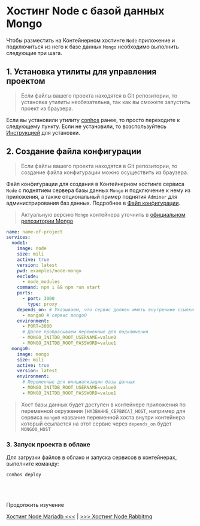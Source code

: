 # Хостинг Node с базой данных Mongo

Чтобы разместить на Контейнерном хостинге `Node` приложение и подключиться из него к базе данных `Mongo` необходимо выполнить следующие три шага.

## 1. Установка утилиты для управления проектом

> Если файлы вашего проекта находятся в Git репозитории, то установка утилиты необязательна, так как вы сможете запустить проект из браузера.

Если вы установили утилиту [conhos](https://www.npmjs.com/package/conhos) ранее, то просто переходите к следующему пункту. Если не установили, то возспользуйтесь [Инструкцией](./GettingStarted.md) для установки.

## 2. Создание файла конфигурации

> Если файлы вашего проекта находятся в Git репозитории, то создание файла конфигурации можно осуществить из браузера.

Файл конфигурации для создания в Контейнерном хостинге сервиса `Node` с поднятием сервера базы данных `Mongo` и подключение к нему из приложения, а также опциональный пример поднятия `Adminer` для администрирования баз данных. Подробнее в [Файл конфигурации](./ConfigFile.md#пример_файла_конфигурации).

> Актуальную версию `Mongo` контейнера уточнить в [официальном репозитории Mongo](https://hub.docker.com/_/mongo/tags)

```yml
name: name-of-project
services:
  node1:
    image: node
    size: mili
    active: true
    version: latest
    pwd: examples/node-mongo
    exclude:
      - node_modules
    command: npm i && npm run start
    ports:
      - port: 3000
        type: proxy
    depends_on: # Указываем, что сервис должен иметь внутрениие ссылки на
      - mongo0 # сервис mongo0
    environment:
      - PORT=3000
      # Далее пробрасываем переменные для подключения
      - MONGO_INITDB_ROOT_USERNAME=value0
      - MONGO_INITDB_ROOT_PASSWORD=value1
  mongo0:
    image: mongo
    size: mili
    active: true
    version: latest
    environment:
      # Переменные для инициализации базы данных
      - MONGO_INITDB_ROOT_USERNAME=value0
      - MONGO_INITDB_ROOT_PASSWORD=value1
```

> Хост базы данных будет доступен в контейнере приложения по переменной окружения `[НАЗВАНИЕ_СЕРВИСА]_HOST`, например для сервиса `mongo0` название переменной хоста внутри контейнера который ссылается на этот сервис через `depends_on` будет `MONGO0_HOST`

### 3. Запуск проекта в облаке

Для загрузки файлов в облако и запуска сервисов в контейнерах, выполните команду:

```sh
conhos deploy
```

<div style="margin-top: 4rem;"></div>

Продолжить изучение

[Хостинг Node Mariadb <<<](./HostingNodeMariadb.md) | [>>> Хостинг Node Rabbitmq](./HostingNodeRabbitmq.md)
